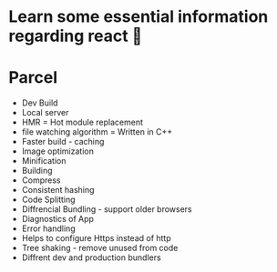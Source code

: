 # Learn some essential information regarding react 🚀

# Parcel

- Dev Build
- Local server
- HMR = Hot module replacement
- file watching algorithm = Written in C++
- Faster build - caching
- Image optimization
- Minification
- Building
- Compress
- Consistent hashing
- Code Splitting
- Diffrencial Bundling - support older browsers
- Diagnostics of App
- Error handling
- Helps to configure Https instead of http
- Tree shaking - remove unused from code
- Diffrent dev and production bundlers

